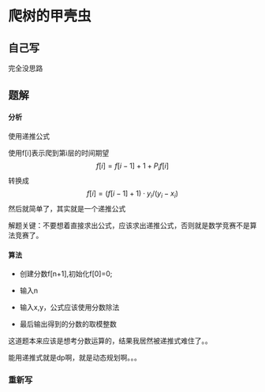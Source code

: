 # 爬树的甲壳虫

## 自己写

完全没思路

## 题解

#### 分析

使用递推公式

使用f[i]表示爬到第i层的时间期望
$$
f[i]=f[i-1]+1+P_if[i]
$$
 转换成
$$
f[i]=(f[i-1]+1)\cdot y_i/(y_i-x_i)
$$
然后就简单了，其实就是一个递推公式

解题关键：不要想着直接求出公式，应该求出递推公式，否则就是数学竞赛不是算法竞赛了。

#### 算法

- 创建分数f[n+1],初始化f[0]=0;

- 输入n
- 输入x,y，公式应该使用分数除法
- 最后输出得到的分数的取模整数

这道题本来应该是想考分数运算的，结果我居然被递推式难住了。。

能用递推式就是dp啊，就是动态规划啊。。。

### 重新写

